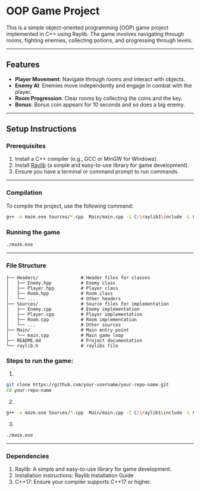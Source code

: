 # **OOP Game Project**

This is a simple object-oriented programming (OOP) game project implemented in C++ using Raylib. 
The game involves navigating through rooms, fighting enemies, collecting potions, and progressing through levels.

---

## **Features**
- **Player Movement**: Navigate through rooms and interact with objects.
- **Enemy AI**: Enemies move independently and engage in combat with the player.
- **Room Progression**: Clear rooms by collecting the coins and the key.
- **Bonus**: Bonus coin appears for 10 seconds and so does a big enemy.

---

## **Setup Instructions**

### **Prerequisites**
1. Install a C++ compiler (e.g., GCC or MinGW for Windows).
2. Install [Raylib](https://www.raylib.com/) (a simple and easy-to-use library for game development).
3. Ensure you have a terminal or command prompt to run commands.

---

### **Compilation**
To compile the project, use the following command:

```bash
g++ -o maze.exe Sources/*.cpp  Main/main.cpp -I C:\raylib1\include -L C:\raylib1\lib -lraylib -lopengl32 -lgdi32 -lwinmm
```

### **Running the game**
```bash
./maze.exe
```

---


### File Structure
```
├── Headers/                # Header files for classes
│   ├── Enemy.hpp           # Enemy class
│   ├── Player.hpp          # Player class
│   ├── Room.hpp            # Room class
│   └── ...                 # Other headers
├── Sources/                # Source files for implementation
│   ├── Enemy.cpp           # Enemy implementation
│   ├── Player.cpp          # Player implementation
│   ├── Room.cpp            # Room implementation
│   └── ...                 # Other sources
├── Main/                   # Main entry point
│   └── main.cpp            # Main game loop
├── README.md               # Project documentation
└── raylib.h                # raylibs file
```

### Steps to run the game:
1. 
```bash
git clone https://github.com/your-username/your-repo-name.git
cd your-repo-name
```

2.
```bash
g++ -o maze.exe Sources/*.cpp  Main/main.cpp -I C:\raylib1\include -L C:\raylib1\lib -lraylib -lopengl32 -lgdi32 -lwinmm
```

3.
```bash
./maze.exe
```

---

### **Dependencies**
1. Raylib: A simple and easy-to-use library for game development.
2. Installation instructions: Raylib Installation Guide
3. C++17: Ensure your compiler supports C++17 or higher.
